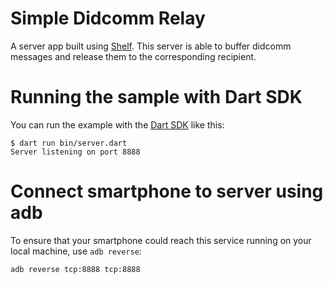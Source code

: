 # Simple Didcomm Relay

A server app built using [Shelf](https://pub.dev/packages/shelf).
This server is able to buffer didcomm messages and release them to the 
corresponding recipient.

# Running the sample with Dart SDK

You can run the example with the [Dart SDK](https://dart.dev/get-dart)
like this:

```
$ dart run bin/server.dart
Server listening on port 8888
```

# Connect smartphone to server using adb
To ensure that your smartphone could reach this service running on your local machine, use `adb reverse`:

```
adb reverse tcp:8888 tcp:8888
```